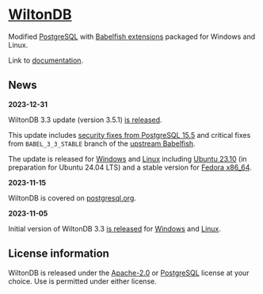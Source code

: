 [WiltonDB](https://wiltondb.com/)
=================================

Modified [PostgreSQL](https://www.postgresql.org/) with [Babelfish extensions](https://babelfishpg.org/) packaged for Windows and Linux.

Link to [documentation](https://github.com/wiltondb/wiltondb/wiki).

News
----

**2023-12-31**

WiltonDB 3.3 update (version 3.5.1) [is released](https://github.com/wiltondb/wiltondb/releases/tag/3.3-3-5-1).

This update includes [security fixes from PostgreSQL 15.5](https://www.postgresql.org/about/news/postgresql-161-155-1410-1313-1217-and-1122-released-2749/) and critical fixes from `BABEL_3_3_STABLE` branch of the [upstream Babelfish](https://github.com/babelfish-for-postgresql/babelfish_extensions/commits/472b82c295135640b5ef4c3d195c57657aed25c2/).

The update is released for [Windows](https://github.com/wiltondb/wiltondb/wiki/Getting-Started#wiltondb-on-windows) and [Linux](https://github.com/wiltondb/wiltondb/wiki/Getting-Started#wiltondb-on-linux) including [Ubuntu 23.10](https://github.com/wiltondb/wiltondb/issues/2#issuecomment-1873028158) (in preparation for Ubuntu 24.04 LTS) and a stable version for [Fedora x86_64](https://github.com/wiltondb/wiltondb/issues/3#issuecomment-1872142517).

**2023-11-15**

WiltonDB is covered on [postgresql.org](https://www.postgresql.org/about/news/wiltondb-33-released-2750/).

**2023-11-05**

Initial version of WiltonDB 3.3 [is released](https://github.com/wiltondb/wiltondb/releases/tag/3.3-2-4-1) for [Windows](https://github.com/wiltondb/wiltondb/wiki/Getting-Started#wiltondb-on-windows) and [Linux](https://github.com/wiltondb/wiltondb/wiki/Getting-Started#wiltondb-on-linux).


License information
-------------------

WiltonDB is released under the [Apache-2.0](https://www.apache.org/licenses/LICENSE-2.0) or [PostgreSQL](https://opensource.org/license/postgresql/) license at your choice. Use is permitted under either license.